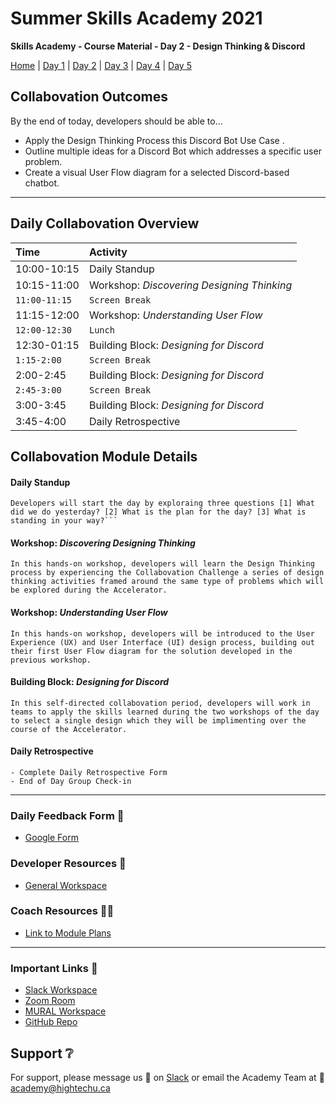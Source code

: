 # Summer Skills Academy 2021

**Skills Academy - Course Material - Day 2 - Design Thinking & Discord**

[Home](/2021-skills-academy) | [Day 1](/2021-skills-academy/modules/day1/) | [Day 2](/2021-skills-academy/modules/day2/) | [Day 3](/2021-skills-academy/modules/day3/) | [Day 4](/2021-skills-academy/modules/day4/) | [Day 5](/2021-skills-academy/modules/day5/) 

## Collabovation Outcomes

By the end of today, developers should be able to...
* Apply the Design Thinking Process this Discord Bot Use Case .
* Outline multiple ideas for a Discord Bot which addresses a specific user problem.
* Create a visual User Flow diagram for a selected Discord-based chatbot.

---

## Daily Collabovation Overview

|Time|Activity|
|:---|:---|
|10:00-10:15|Daily Standup| 
|10:15-11:00|Workshop: _Discovering Designing Thinking_ |
|`11:00-11:15`|`Screen Break`|
|11:15-12:00|Workshop: _Understanding User Flow_ | 
|`12:00-12:30`|`Lunch`|
|12:30-01:15|Building Block: _Designing for Discord_ | 
|`1:15-2:00`|`Screen Break`|
|2:00-2:45|Building Block: _Designing for Discord_ | 
|`2:45-3:00`|`Screen Break`|
|3:00-3:45|Building Block: _Designing for Discord_ | 
|3:45-4:00|Daily Retrospective| 


## Collabovation Module Details

#### Daily Standup
```
Developers will start the day by exploraing three questions [1] What did we do yesterday? [2] What is the plan for the day? [3] What is standing in your way?```
```

#### Workshop: _Discovering Designing Thinking_
```
In this hands-on workshop, developers will learn the Design Thinking process by experiencing the Collabovation Challenge a series of design thinking activities framed around the same type of problems which will be explored during the Accelerator.
```
#### Workshop: _Understanding User Flow_
```
In this hands-on workshop, developers will be introduced to the User Experience (UX) and User Interface (UI) design process, building out their first User Flow diagram for the solution developed in the previous workshop.
```
#### Building Block: _Designing for Discord_

```
In this self-directed collabovation period, developers will work in teams to apply the skills learned during the two workshops of the day to select a single design which they will be implimenting over the course of the Accelerator.
```


#### Daily Retrospective
```
- Complete Daily Retrospective Form
- End of Day Group Check-in
```

---

### Daily Feedback Form :loudspeaker:

* [Google Form](https://forms.gle/tNmshMyaU2523mD4A)

### Developer Resources :blue_book:

* [General Workspace](https://app.mural.co/t/hightechu8022/m/hightechu8022/1628903701606/20c50d29cbcdd13cf3c68a2027e6096fc89bd40a?sender=andrew5384)

### Coach Resources :woman_teacher:

* [Link to Module Plans](https://drive.google.com/drive/folders/1vJYErYj_LXAAW-8XfwyFPL44M_YTQ8hz?usp=sharing)

---

### Important Links :link: 

* [Slack Workspace](https://hightechuacademy.slack.com)
* [Zoom Room](https://uvic.zoom.us/j/87546215580?pwd=VDU1VWw5WnJxTkhNelFXdlh5VHg4UT09)
* [MURAL Workspace](https://app.mural.co/t/hightechu8022/m/hightechu8022/1628903701606/20c50d29cbcdd13cf3c68a2027e6096fc89bd40a?sender=andrew5384)
* [GitHub Repo](https://github.com/hightechu/2021-skills-academy) 

## Support :grey_question:

For support, please message us 💬 on [Slack](https://hightechuacademy.slack.com) or email the Academy Team at :email: <academy@hightechu.ca>
